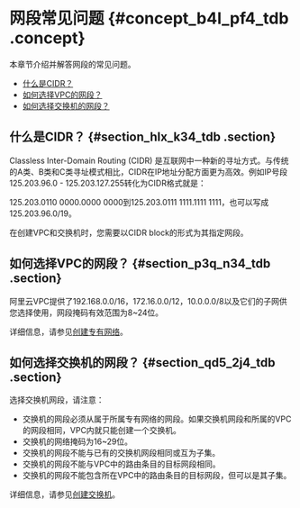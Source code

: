 # 网段常见问题 {#concept_b4l_pf4_tdb .concept}

本章节介绍并解答网段的常见问题。

-   [什么是CIDR？](#section_hlx_k34_tdb)
-   [如何选择VPC的网段？](#section_p3q_n34_tdb)
-   [如何选择交换机的网段？](#section_qd5_2j4_tdb)

## 什么是CIDR？ {#section_hlx_k34_tdb .section}

Classless Inter-Domain Routing \(CIDR\) 是互联网中一种新的寻址方式。与传统的A类、B类和C类寻址模式相比，CIDR在IP地址分配方面更为高效。例如IP号段125.203.96.0 - 125.203.127.255转化为CIDR格式就是：

125.203.0110 0000.0000 0000到125.203.0111 1111.1111 1111，也可以写成125.203.96.0/19。

在创建VPC和交换机时，您需要以CIDR block的形式为其指定网段。

## 如何选择VPC的网段？ {#section_p3q_n34_tdb .section}

阿里云VPC提供了192.168.0.0/16，172.16.0.0/12，10.0.0.0/8以及它们的子网供您选择使用，网段掩码有效范围为8~24位。

详细信息，请参见[创建专有网络](../../../../cn.zh-CN/用户指南/专有网络和子网/创建专有网络.md#)。

## 如何选择交换机的网段？ {#section_qd5_2j4_tdb .section}

选择交换机网段，请注意：

-   交换机的网段必须从属于所属专有网络的网段。如果交换机网段和所属的VPC的网段相同，VPC内就只能创建一个交换机。
-   交换机的网络掩码为16~29位。
-   交换机的网段不能与已有的交换机网段相同或互为子集。
-   交换机的网段不能与VPC中的路由条目的目标网段相同。
-   交换机的网段不能包含所在VPC中的路由条目的目标网段，但可以是其子集。

详细信息，请参见[创建交换机](../../../../cn.zh-CN/用户指南/专有网络和子网/创建交换机.md#)。

